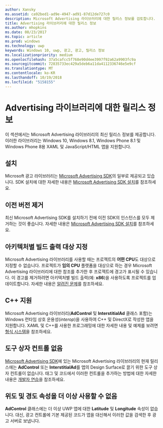 ```yaml
---
author: Xansky
ms.assetid: ca92bed1-ad9e-4947-ad91-87d12de727c0
description: Microsoft Advertising 라이브러리에 대한 릴리스 정보를 검토합니다.
title: Advertising 라이브러리에 대한 릴리스 정보
ms.author: mhopkins
ms.date: 08/23/2017
ms.topic: article
ms.prod: windows
ms.technology: uwp
keywords: Windows 10, uwp, 광고, 광고, 릴리스 정보
ms.localizationpriority: medium
ms.openlocfilehash: 37a5cafcc5f768e90d4ee3997f92a62a9903fc9a
ms.sourcegitcommit: 72835733ec429a5deb6a11da4112336746e5e9cf
ms.translationtype: MT
ms.contentlocale: ko-KR
ms.lasthandoff: 10/19/2018
ms.locfileid: "5158155"
---
```

# <a name="release-notes-for-the-advertising-libraries"></a>Advertising 라이브러리에 대한 릴리스 정보




이 섹션에서는 Microsoft Advertising 라이브러리의 최신 릴리스 정보를 제공합니다. 이러한 라이브러리는 Windows 10, Windows 8.1, Windows Phone 8.1 및 Windows Phone 8용 XAML 및 JavaScript/HTML 앱을 지원합니다.

## <a name="installation"></a>설치


Microsoft 광고 라이브러리는 [Microsoft Advertising SDK](http://aka.ms/ads-sdk-uwp)의 일부로 제공되고 있습니다. SDK 설치에 대한 자세한 내용은 [Microsoft Advertising SDK 설치](install-the-microsoft-advertising-libraries.md)를 참조하세요.

## <a name="uninstall-previous-versions"></a>이전 버전 제거

최신 Microsoft Advertising SDK를 설치하기 전에 이전 SDK의 인스턴스를 모두 제거하는 것이 좋습니다. 자세한 내용은 [Microsoft Advertising SDK 설치](install-the-microsoft-advertising-libraries.md)를 참조하세요.

## <a name="target-architecture-specific-build-outputs"></a>아키텍처별 빌드 출력 대상 지정

Microsoft Advertising 라이브러리를 사용할 때는 프로젝트의 **어떤 CPU**도 대상으로 지정할 수 없습니다. 프로젝트가 **임의 CPU** 플랫폼을 대상으로 하는 경우 Microsoft Advertising 라이브러리에 대한 참조를 추가한 후 프로젝트에 경고가 표시될 수 있습니다. 이 경고를 제거하려면 아키텍처별 빌드 출력(예: **x86**)을 사용하도록 프로젝트를 업데이트합니다. 자세한 내용은 [알려진 문제](known-issues-for-the-advertising-libraries.md)를 참조하세요.

## <a name="c-support"></a>C++ 지원

Microsoft Advertising 라이브러리(**AdControl** 및 **InterstitialAd** 클래스 포함)는 Windows 런타임 상호 운용성(*interop*)을 사용하여 C++ 및 DirectX로 작성한 앱을 지원합니다. XAML 및 C++를 사용한 프로그래밍에 대한 자세한 내용 및 예제를 보려면 [형식 시스템](https://docs.microsoft.com/cpp/cppcx/type-system-c-cx)을 참조하세요.

## <a name="no-toolbox-control"></a>도구 상자 컨트롤 없음

[Microsoft Advertising SDK](http://aka.ms/ads-sdk-uwp)에 있는 Microsoft Advertising 라이브러리의 현재 릴리스에는 **AdControl** 또는 **InterstitialAd**를 앱의 Design Surface로 끌기 위한 도구 상자 컨트롤이 없습니다. 태그 및 코드에서 이러한 컨트롤을 추가하는 방법에 대한 자세한 내용은 [개발자 연습](developer-walkthroughs.md)을 참조하세요.

## <a name="latitude-and-longitude-properties-no-longer-available"></a>위도 및 경도 속성을 더 이상 사용할 수 없음

**AdControl** 클래스에는 더 이상 UWP 앱에 대한 **Latitude** 및 **Longitude** 속성이 없습니다. 대신, 광고 컨트롤에 기본 제공된 코드가 앱을 대신해서 이러한 값을 검색한 후 광고 서버로 보냅니다.


 

 

